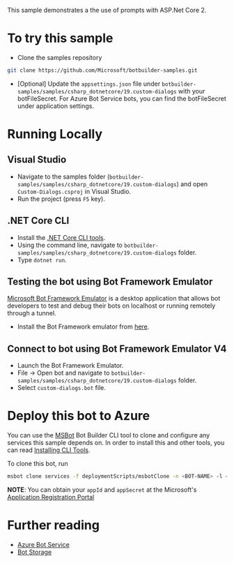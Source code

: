 This sample demonstrates a the use of prompts with ASP.Net Core 2.

# To try this sample
- Clone the samples repository
```bash
git clone https://github.com/Microsoft/botbuilder-samples.git
```
- [Optional] Update the `appsettings.json` file under `botbuilder-samples/samples/csharp_dotnetcore/19.custom-dialogs` with your botFileSecret.  For Azure Bot Service bots, you can find the botFileSecret under application settings.

# Running Locally
## Visual Studio
- Navigate to the samples folder (`botbuilder-samples/samples/csharp_dotnetcore/19.custom-dialogs`) and open `Custom-Dialogs.csproj` in Visual Studio.
- Run the project (press `F5` key).

## .NET Core CLI
- Install the [.NET Core CLI tools](https://docs.microsoft.com/en-us/dotnet/core/tools/?tabs=netcore2x). 
- Using the command line, navigate to `botbuilder-samples/samples/csharp_dotnetcore/19.custom-dialogs` folder.
- Type `dotnet run`.

## Testing the bot using Bot Framework Emulator
[Microsoft Bot Framework Emulator](https://github.com/microsoft/botframework-emulator) is a desktop application that allows bot 
developers to test and debug their bots on localhost or running remotely through a tunnel.
- Install the Bot Framework emulator from [here](https://aka.ms/botframeworkemulator).

## Connect to bot using Bot Framework Emulator **V4**
- Launch the Bot Framework Emulator.
- File -> Open bot and navigate to `botbuilder-samples/samples/csharp_dotnetcore/19.custom-dialogs` folder.
- Select `custom-dialogs.bot` file.
# Deploy this bot to Azure
You can use the [MSBot](https://github.com/microsoft/botbuilder-tools) Bot Builder CLI tool to clone and configure any services this sample depends on. In order to install this and other tools, you can read [Installing CLI Tools](../../../Installing_CLI_tools.md).

To clone this bot, run
```bash
msbot clone services -f deploymentScripts/msbotClone -n <BOT-NAME> -l <Azure-location> --subscriptionId <Azure-subscription-id> --appId <YOUR APP ID> --appSecret <YOUR APP SECRET PASSWORD>
```

**NOTE**: You can obtain your `appId` and `appSecret` at the Microsoft's [Application Registration Portal](https://apps.dev.microsoft.com/)

# Further reading
- [Azure Bot Service](https://docs.microsoft.com/en-us/azure/bot-service/bot-service-overview-introduction?view=azure-bot-service-4.0)
- [Bot Storage](https://docs.microsoft.com/en-us/azure/bot-service/dotnet/bot-builder-dotnet-state?view=azure-bot-service-3.0&viewFallbackFrom=azure-bot-service-4.0)
